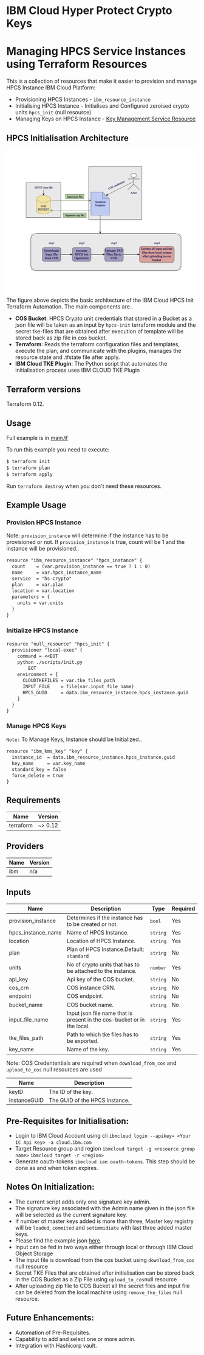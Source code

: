 # IBM Cloud Hyper Protect Crypto Keys

# Managing HPCS Service Instances using Terraform Resources

This is a collection of resources that make it easier to provision and manage HPCS Instance IBM Cloud Platform:

* Provisioning HPCS Instances - `ibm_resource_instance`
* Initialising HPCS Instance - Initialises and Configured zeroised crypto units `hpcs_init` (null resource)
* Managing Keys on HPCS Instance - [ Key Management Service Resource](https://cloud.ibm.com/docs/terraform?topic=terraform-kp-resources#kms-key)

## HPCS Initialisation Architecture

![HPCS Architecture](references/diagrams/architechture.png?raw=true)
The figure above depicts the basic architecture of the IBM Cloud HPCS Init Terraform Automation.
The main components are..

- **COS Bucket**: HPCS Crypto unit credentials that stored in a Bucket as a json file will be taken as an input by `hpcs-init` terraform module and the secret tke-files that are obtained after execution of template will be stored back as zip file in cos bucket.
- **Terraform**: Reads the terraform configuration files and templates, execute the plan, and communicate with the plugins, manages the resource state and .tfstate file after apply.
- **IBM Cloud TKE Plugin**: The Python script that automates the initialisation process uses IBM CLOUD TKE Plugin

## Terraform versions

Terraform 0.12.

## Usage

Full example is in [main.tf](main.tf)

To run this example you need to execute:

```bash
$ terraform init
$ terraform plan
$ terraform apply
```

Run `terraform destroy` when you don't need these resources.

## Example Usage

### Provision HPCS Instance

Note: `provision_instance` will determine if the instance has to be provisioned or not. If `provision_instance` is true, count will be 1 and the instance will be provisioned..
```hcl
resource "ibm_resource_instance" "hpcs_instance" {
  count    = (var.provision_instance == true ? 1 : 0)
  name     = var.hpcs_instance_name
  service  = "hs-crypto"
  plan     = var.plan
  location = var.location
  parameters = {
    units = var.units
  }
}
```

### Initialize HPCS Instance

```hcl
resource "null_resource" "hpcs_init" {
  provisioner "local-exec" {
    command = <<EOT
    python ./scripts/init.py
        EOT
    environment = {
      CLOUDTKEFILES = var.tke_files_path
      INPUT_FILE    = file(var.input_file_name)
      HPCS_GUID     = data.ibm_resource_instance.hpcs_instance.guid
    }
  }
}
```

### Manage HPCS Keys
`Note:` To Manage Keys, Instance should be Initialized..

```hcl
resource "ibm_kms_key" "key" {
  instance_id  = data.ibm_resource_instance.hpcs_instance.guid
  key_name     = var.key_name
  standard_key = false
  force_delete = true
}
```

<!-- BEGINNING OF PRE-COMMIT-TERRAFORM DOCS HOOK -->
## Requirements

| Name | Version |
|------|---------|
| terraform | ~> 0.12 |

## Providers

| Name | Version |
|------|---------|
| ibm | n/a |

## Inputs

| Name | Description | Type | Required |
|------|-------------|------|---------|
| provision_instance | Determines if the instance has to be created or not. | `bool` | Yes |
| hpcs_instance_name | Name of HPCS Instance. | `string` | Yes |
| location | Location of HPCS Instance. | `string` | Yes |
| plan | Plan of HPCS Instance.Default: `standard` | `string` | No |
| units | No of crypto units that has to be attached to the instance. | `number` | Yes |
| api_key | Api key of the COS bucket. | `string` | No |
| cos_crn | COS instance CRN. | `string` | No |
| endpoint | COS endpoint. | `string` | No |
| bucket_name | COS bucket name. | `string` | No |
| input_file_name | Input json file name that is present in the cos-bucket or in the local. | `string` | Yes |
| tke_files_path | Path to which tke files has to be exported. | `string` | Yes |
| key\_name | Name of the key. | `string` | Yes |

Note: COS Credententials are required when `download_from_cos` and `upload_to_cos` null resources are used

 Name | Description |
|------|-------------|
| keyID | The ID of the key.|
| InstanceGUID | The GUID of the HPCS Instance.|

## Pre-Requisites for Initialisation:
* Login to IBM Cloud Account using cli `ibmcloud login --apikey= <Your IC Api Key> -a cloud.ibm.com`
* Target Resource group and region `ibmcloud target -g <resource group name>` `ibmcloud target -r <region>`
* Generate oauth-tokens `ibmcloud iam oauth-tokens`. This step should be done as and when token expires. 

## Notes On Initialization:
* The current script adds only one signature key admin.
* The signature key associated with the Admin name given in the json file will be selected as the current signature key.
* If number of master keys added is more than three, Master key registry will be `loaded`, `commited` and `setimmidiate` with last three added master keys.
* Please find the example json [here](references/input.json).
* Input can be fed in two ways either through local or through IBM Cloud Object Storage
* The input file is download from the cos bucket using `download_from_cos` null resource
* Secret TKE Files that are obtained after initialisation can be stored back in the COS Bucket as a Zip File using `upload_to_cos`null resource
* After uploading zip file to COS Bucket all the secret files and input file can be deleted from the local machine using `remove_tke_files` null resource.

## Future Enhancements:
* Automation of Pre-Requisites.
* Capability to add and select one or more admin.
* Integration with Hashicorp vault.